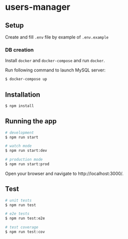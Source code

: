 # users-manager

## Setup

Create and fill `.env` file by example of `.env.example`


### DB creation

Install `docker` and `docker-compose` and run `docker`.

Run following command to launch MySQL server:

```bash
$ docker-compose up
```

## Installation

```bash
$ npm install
```

## Running the app

```bash
# development
$ npm run start

# watch mode
$ npm run start:dev

# production mode
$ npm run start:prod
```

Open your browser and navigate to http://localhost:3000/.

## Test

```bash
# unit tests
$ npm run test

# e2e tests
$ npm run test:e2e

# test coverage
$ npm run test:cov
```